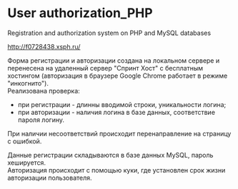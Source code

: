 # User authorization_PHP
Registration and authorization system on PHP and MySQL databases

http://f0728438.xsph.ru/

Форма регистрации и авторизации создана на локальном сервере и перенесена на удаленный сервер "Спринт Хост" с  бесплатным хостингом (авторизация в браузере Google Chrome работает в режиме "инкогнито").  
 Реализована проверка:  
   - при регистрации - длинны вводимой строки, уникальности логина;   
   - при авторизации - наличия логина в базе данных, соответствие пароля логину. 
        
При наличии несоответствий происходит перенаправление на страницу с ошибкой. 

Данные регистрации складываются в базе данных MySQL, пароль хешируется.    
Авторизация происходит с помощью куки, где установлен срок жизни авторизации пользователя.     
